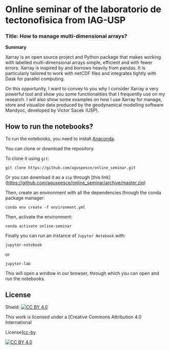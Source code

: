 # Online seminar of the laboratorio de tectonofisica from IAG-USP

### Title: How to manage multi-dimensional arrays?

__Summary__

Xarray is an open source project and Python package that makes working with labelled
multi-dimensional arrays simple, efficient and with fewer errors.
Xarray is inspired by and borrows heavily from pandas.
It is particularly tailored to work with netCDF files and integrates tightly with Dask
for parallel computing.

On this opportunity, I want to convey to you why I consider Xarray a very powerful tool
and show you some functionalities that I frequently use on my research.
I will also show some examples on how I use Xarray for manage, store and visualize data
produced by the geodynamical modelling software Mandyoc, developed by Victor Sacek
(USP).

## How to run the notebooks?

To run the notebooks, you need to install [Anaconda](https://www.anaconda.com/).

You can clone or download the repository.

To clone it using `git`:
```
git clone https://github.com/aguspesce/online_seminar.git
```

Or you can download it as a `zip` through [this link]
(https://github.com/aguspesce/online_seminar/archive/master.zip)

Then, create an environment with all the dependencies through the conda package manager:
```
conda env create -f environment.yml
```

Then, activate the environment:
```
conda activate online-seminar
```

Finally you can run an instance of `Jupyter Notebook` with:
```
jupyter-notebook
```
or
```
jupyter-lab
```
This will open a window in our browser, through which you can open and run the
notebooks.

## License

Shield: [![CC BY 4.0][cc-by-shield]][cc-by]

This work is licensed under a [Creative Commons Attribution 4.0 International

License][cc-by].

[![CC BY 4.0][cc-by-image]][cc-by]

[cc-by]: http://creativecommons.org/licenses/by/4.0/
[cc-by-image]: https://i.creativecommons.org/l/by/4.0/88x31.png
[cc-by-shield]: https://img.shields.io/badge/License-CC%20BY%204.0-lightgrey.svg

